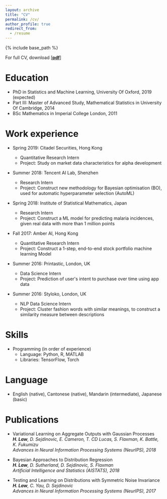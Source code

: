 ```yaml
---
layout: archive
title: "CV"
permalink: /cv/
author_profile: true
redirect_from:
  - /resume
---
```

{% include base_path %}

For full CV, download [[__pdf__](http://hcllaw.github.io/files/leon-cv-7.pdf)]

Education
======
* PhD in Statistics and Machine Learning, University Of Oxford, 2019 (expected)
* Part III: Master of Advanced Study, Mathematical Statistics in University Of Cambridge, 2014
* BSc Mathematics in Imperial College London, 2011

Work experience
======
* Spring 2019: Citadel Securities, Hong Kong 
  * Quantitative Research Intern
  * Project: Study on market data characteristics for alpha development
  
* Summer 2018: Tencent AI Lab, Shenzhen
  * Research Intern
  * Project: Construct new methodology for Bayesian optimisation (BO), used for automatic hyperparameter selection (AutoML)

* Spring 2018: Institute of Statistical Mathematics, Japan
  * Research Intern
  * Project: Construct a ML model for predicting malaria incidences, given real data with more than 1 million points

* Fall 2017: Amber AI, Hong Kong
  * Quantitative Research Intern
  * Project: Construct a 1-step, end-to-end stock portfolio machine learning Model

* Summer 2016: Printastic, London, UK
  * Data Science Intern
  * Project: Prediction of user's intent to purchase over time using app data

* Summer 2016: Styloko, London, UK
  * NLP Data Science Intern
  * Project: Cluster fashion words with similar meanings, to construct a similarity measure between descriptions

Skills
======
* Programming (in order of experience)
  * Language: Python, R, MATLAB
  * Libraries: TensorFlow, Torch 

Language 
======
* English (native), Cantonese (native), Mandarin (intermediate), Japanese (basic)

Publications
======
* Variational Learning on Aggregate Outputs with Gaussian Processes <br />
  _**H. Law**, D. Sejdinovic, E. Cameron, T. CD Lucas, S. Flaxman, K. Battle, K. Fukumizu_ <br />
  _Advances in Neural Information Processing Systems (NeurIPS), 2018_
  
* Bayesian Approaches to Distribution Regression <br />
  _**H. Law**, D. Sutherland, D. Sejdinovic, S. Flaxman_ <br />
  _Artificial Intelligence and Statistics (AISTATS), 2018_

* Testing and Learning on Distributions with Symmetric Noise Invariance  <br />
  _**H. Law**, C. Yau, D. Sejdinovic_ <br />
  _Advances in Neural Information Processing Systems (NeurIPS), 2017_

